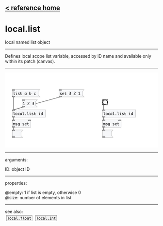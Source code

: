 [< reference home](index.html)
---

# local.list


local named list object

---

Defines local scope list variable, accessed by ID name and available only within
            its patch (canvas).
<br>


---


![example](examples/local.list-example.jpg)

---
arguments:

ID: object ID<br>

---
properties:

@empty: 1 if list is
            empty, otherwise 0<br>
@size: number of
            elements in list<br>

---
see also:<br>
[![local.float](img/object_local.float.png)](local.float.html)
[![local.int](img/object_local.int.png)](local.int.html)
